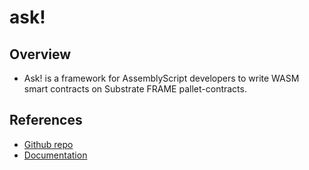 # ask!

## Overview

- Ask! is a framework for AssemblyScript developers to write WASM smart contracts on Substrate FRAME pallet-contracts.

## References

- [Github repo](https://github.com/ask-lang/ask)
- [Documentation](https://ask-lang.github.io/ask-docs/)
